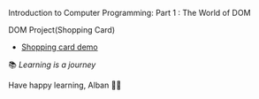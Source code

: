 Introduction to Computer Programming: Part 1 : The World of DOM

DOM Project(Shopping Card)
- [Shopping card demo](https://alban-okoby.github.io/gomycode-checkpoints/10-the-world-of-dom/Shopping-Card/index.html)

📚 *Learning is a journey*

Have happy learning, Alban 🐱‍👤
